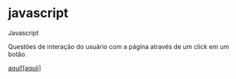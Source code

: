# javascript
Javascript

Questões de interação do usuário com a página através de um click em um botão.<br/>

[aqui![aquii]](https://gadelhacod.github.io/javascript/)
